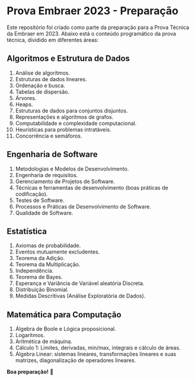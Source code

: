 # Prova Embraer 2023 - Preparação

Este repositório foi criado como parte da preparação para a Prova Técnica da Embraer em 2023. Abaixo está o conteúdo programático da prova técnica, dividido em diferentes áreas:

## Algoritmos e Estrutura de Dados
1. Análise de algoritmos.
2. Estruturas de dados lineares.
3. Ordenação e busca.
4. Tabelas de dispersão.
5. Árvores.
6. Heaps.
7. Estruturas de dados para conjuntos disjuntos.
8. Representações e algoritmos de grafos.
9. Computabilidade e complexidade computacional.
10. Heurísticas para problemas intratáveis.
11. Concorrência e semáforos.

## Engenharia de Software
1. Metodologias e Modelos de Desenvolvimento.
2. Engenharia de requisitos.
3. Gerenciamento de Projetos de Software.
4. Técnicas e ferramentas de desenvolvimento (boas práticas de codificação).
5. Testes de Software.
6. Processos e Práticas de Desenvolvimento de Software.
7. Qualidade de Software.

## Estatística
1. Axiomas de probabilidade.
2. Eventos mutuamente excludentes.
3. Teorema da Adição.
4. Teorema da Multiplicação.
5. Independência.
6. Teorema de Bayes.
7. Esperança e Variância de Variável aleatória Discreta.
8. Distribuição Binomial.
9. Medidas Descritivas (Análise Exploratória de Dados).

## Matemática para Computação
1. Álgebra de Boole e Lógica proposicional.
2. Logaritmos.
3. Aritmética de máquina.
4. Cálculo 1: Limites, derivadas, min/max, integrais e cálculo de áreas.
5. Álgebra Linear: sistemas lineares, transformações lineares e suas matrizes, diagonalização de operadores lineares.

**Boa preparação!** 🚀
